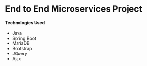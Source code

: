 # End to End Microservices Project

#### Technologies Used

- Java
- Spring Boot
- MariaDB
- Bootstrap
- JQuery
- Ajax